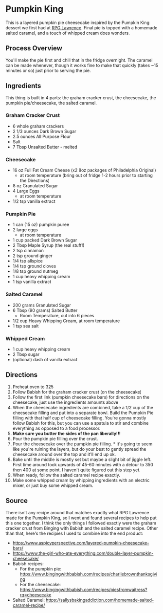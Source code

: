 # Pumpkin King
This is a layered pumpkin pie cheesecake inspired by the Pumpkin King dessert we first had at [RPG Lawrence](https://rpglawrence.com/). Final pie is topped with a homemade salted caramel, and a touch of whipped cream does wonders.

## Process Overview
You'll make the pie first and chill that in the fridge overnight. The caramel can be made whenever, though it works fine to make that quickly (takes ~15 minutes or so) just prior to serving the pie.

## Ingredients
This thing is built in 4 parts: the graham cracker crust, the cheesecake, the pumpkin pie/cheesecake, the salted caramel.

### Graham Cracker Crust
  * 6 whole graham crackers
  * 2 1/3 ounces Dark Brown Sugar
  * 2.5 ounces All Purpose Flour
  * Salt
  * 7 Tbsp Unsalted Butter - melted
### Cheesecake
  * 16 oz Full Fat Cream Cheese (x2 8oz packages of Philadelphia Original)
    * at room temperature (bring out of fridge 1-2 hours prior to starting the Directions)
  * 8 oz Granulated Sugar
  * 4 Large Eggs
    * at room temperature
  * 1/2 tsp vanilla extract
### Pumpkin Pie
  * 1 can (15 oz) pumpkin puree
  * 2 large eggs
    * at room temperature
  * 1 cup packed Dark Brown Sugar
  * 2 Tbsp Maple Syrup (the real stuff!)
  * 2 tsp cinnamon
  * 2 tsp ground ginger
  * 1/4 tsp allspice
  * 1/4 tsp ground cloves
  * 1/8 tsp ground nutmeg
  * 1 cup heavy whipping cream
  * 1 tsp vanilla extract
### Salted Caramel
  * 200 grams Granulated Sugar
  * 6 Tbsp (90 grams) Salted Butter
    * Room Temperature, cut into 6 pieces
  * 1/2 cup Heavy Whipping Cream, at room temperature
  * 1 tsp sea salt
### Whipped Cream
  * 1 cup heavy whipping cream
  * 2 Tbsp sugar
  * (optional) dash of vanilla extract
## Directions
  1. Preheat oven to 325
  2. Follow Babish for the graham cracker crust (on the cheesecake)
  3. Follow the first link (pumpkin cheesecake bars) for directions on the cheesecake, just use the ingredients amounts above
  4. When the cheesecake ingredients are combined, take a 1/2 cup of the cheesecake filling and put into a separate bowl. Build the Pumpkin Pie filling with that half cup of cheesecake filling. You're gonna mostly follow Babish for this, but you can use a spatula to stir and combine everything as opposed to a food processor.
  5. **Make sure you butter the sides of the pan liberally!!!**
  6. Pour the pumpkin pie filling over the crust.
  7. Pour the cheesecake over the pumpkin pie filling.
    * It's going to seem like you're ruining the layers, but do your best to gently spread the cheesecake around over the top and it'll end up ok.
  8. Bake until the middle is mostly set but maybe a slight bit of jiggle left. First time around took upwards of 45-60 minutes with a detour to 350 then 400 at some point. I haven't quite figured out this step yet.
  9. When ready, follow the salted caramel recipe exactly.
  10. Make some whipped cream by whipping ingredients with an electric mixer, or just buy some whipped cream.

## Source
There isn't any recipe around that matches exactly what RPG Lawrence made for the Pumpkin King, so I went and found several recipes to help put this one together. I think the only things I followed exactly were the graham cracker crust from Binging with Babish and the salted caramel recipe. Other than that, here's the recipies I used to combine into the end product:
  * https://www.aspicyperspective.com/layered-pumpkin-cheesecake-bars/
  * https://www.the-girl-who-ate-everything.com/double-layer-pumpkin-cheesecake/
  * Babish recipes:
    * For the pumpkin pie: https://www.bingingwithbabish.com/recipes/charliebrownthanksgiving
    * For the cheesecake: https://www.bingingwithbabish.com/recipes/piesfromwaitress?rq=cheesecake
  * Salted Caramel: https://sallysbakingaddiction.com/homemade-salted-caramel-recipe/
